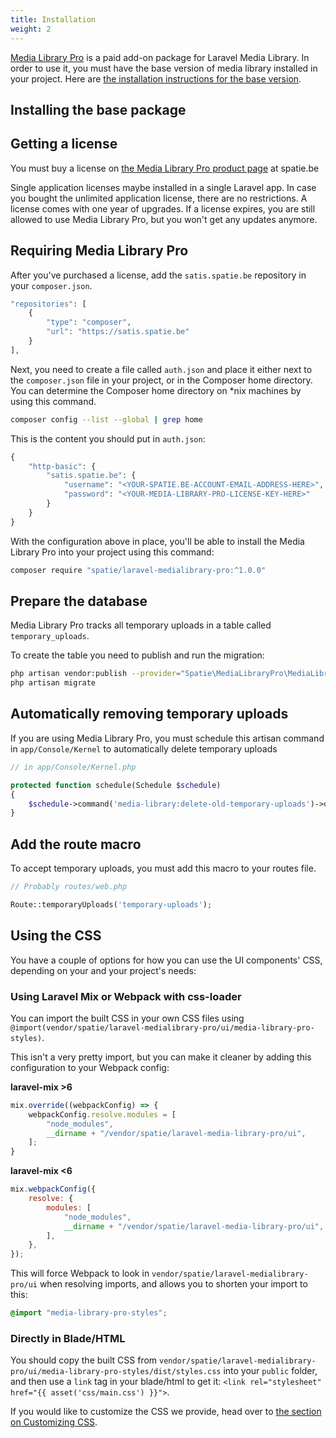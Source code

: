 ```yaml
---
title: Installation
weight: 2
---
```


[Media Library Pro](medialibrary.pro) is a paid add-on package for Laravel Media Library. In order to use it, you must have the base version of media library installed in your project. Here are [the installation instructions for the base version](/docs/laravel-medialibrary/v9/installation-setup).

## Installing the base package

## Getting a license

You must buy a license on [the Media Library Pro product page](https://spatie.be/products/media-library-pro) at spatie.be

Single application licenses maybe installed in a single Laravel app. In case you bought the unlimited application license, there are no restrictions. A license comes with one year of upgrades. If a license expires, you are still allowed to use Media Library Pro, but you won't get any updates anymore.

## Requiring Media Library Pro

After you've purchased a license, add the `satis.spatie.be` repository in your `composer.json`.

```php
"repositories": [
    {
        "type": "composer",
        "url": "https://satis.spatie.be"
    }
],
```

Next, you need to create a file called `auth.json` and place it either next to the `composer.json` file in your project, or in the Composer home directory. You can determine the Composer home directory on \*nix machines by using this command.

```bash
composer config --list --global | grep home
```

This is the content you should put in `auth.json`:

```php
{
    "http-basic": {
        "satis.spatie.be": {
            "username": "<YOUR-SPATIE.BE-ACCOUNT-EMAIL-ADDRESS-HERE>",
            "password": "<YOUR-MEDIA-LIBRARY-PRO-LICENSE-KEY-HERE>"
        }
    }
}
```

With the configuration above in place, you'll be able to install the Media Library Pro into your project using this command:

```bash
composer require "spatie/laravel-medialibrary-pro:^1.0.0"
```

## Prepare the database

Media Library Pro tracks all temporary uploads in a table called `temporary_uploads`.

To create the table you need to publish and run the migration:

```bash
php artisan vendor:publish --provider="Spatie\MediaLibraryPro\MediaLibraryProServiceProvider" --tag="migrations"
php artisan migrate
```

## Automatically removing temporary uploads

If you are using Media Library Pro, you must schedule this artisan command in `app/Console/Kernel` to automatically delete temporary uploads

```php
// in app/Console/Kernel.php

protected function schedule(Schedule $schedule)
{
    $schedule->command('media-library:delete-old-temporary-uploads')->daily();
}
```

## Add the route macro

To accept temporary uploads, you must add this macro to your routes file.

```php
// Probably routes/web.php

Route::temporaryUploads('temporary-uploads');
```

## Using the CSS

You have a couple of options for how you can use the UI components' CSS, depending on your and your project's needs:

### Using Laravel Mix or Webpack with css-loader

You can import the built CSS in your own CSS files using `@import(vendor/spatie/laravel-medialibrary-pro/ui/media-library-pro-styles)`. 

This isn't a very pretty import, but you can make it cleaner by adding this configuration to your Webpack config:

**laravel-mix >6**

```js
mix.override((webpackConfig) => {
    webpackConfig.resolve.modules = [
        "node_modules",
        __dirname + "/vendor/spatie/laravel-media-library-pro/ui",
    ];
}
```

**laravel-mix <6**

```js
mix.webpackConfig({
    resolve: {
        modules: [
            "node_modules",
            __dirname + "/vendor/spatie/laravel-media-library-pro/ui",
        ],
    },
});
```

This will force Webpack to look in `vendor/spatie/laravel-medialibrary-pro/ui` when resolving imports, and allows you to shorten your import to this:

```css
@import "media-library-pro-styles";
```

### Directly in Blade/HTML

You should copy the built CSS from `vendor/spatie/laravel-medialibrary-pro/ui/media-library-pro-styles/dist/styles.css` into your `public` folder, and then use a `link` tag in your blade/html to get it: `<link rel="stylesheet" href="{{ asset('css/main.css') }}">`.

If you would like to customize the CSS we provide, head over to [the section on Customizing CSS](/docs/laravel-medialibrary/v9/handling-uploads-with-media-library-pro/customizing-css).
